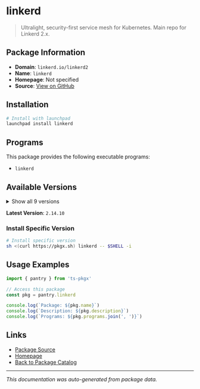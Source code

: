 # linkerd

> Ultralight, security-first service mesh for Kubernetes. Main repo for Linkerd 2.x.

## Package Information

- **Domain**: `linkerd.io/linkerd2`
- **Name**: `linkerd`
- **Homepage**: Not specified
- **Source**: [View on GitHub](https://github.com/pkgxdev/pantry/tree/main/projects/linkerd.io/linkerd2/package.yml)

## Installation

```bash
# Install with launchpad
launchpad install linkerd
```

## Programs

This package provides the following executable programs:

- `linkerd`

## Available Versions

<details>
<summary>Show all 9 versions</summary>

- `2.14.10`, `2.14.9`, `2.14.8`, `2.14.7`, `2.14.6`
- `2.14.5`, `2.14.4`, `2.14.3`, `2.14.2`

</details>

**Latest Version**: `2.14.10`

### Install Specific Version

```bash
# Install specific version
sh <(curl https://pkgx.sh) linkerd -- $SHELL -i
```

## Usage Examples

```typescript
import { pantry } from 'ts-pkgx'

// Access this package
const pkg = pantry.linkerd

console.log(`Package: ${pkg.name}`)
console.log(`Description: ${pkg.description}`)
console.log(`Programs: ${pkg.programs.join(', ')}`)
```

## Links

- [Package Source](https://github.com/pkgxdev/pantry/tree/main/projects/linkerd.io/linkerd2/package.yml)
- [Homepage](#)
- [Back to Package Catalog](../../../package-catalog.md)

---

*This documentation was auto-generated from package data.*
